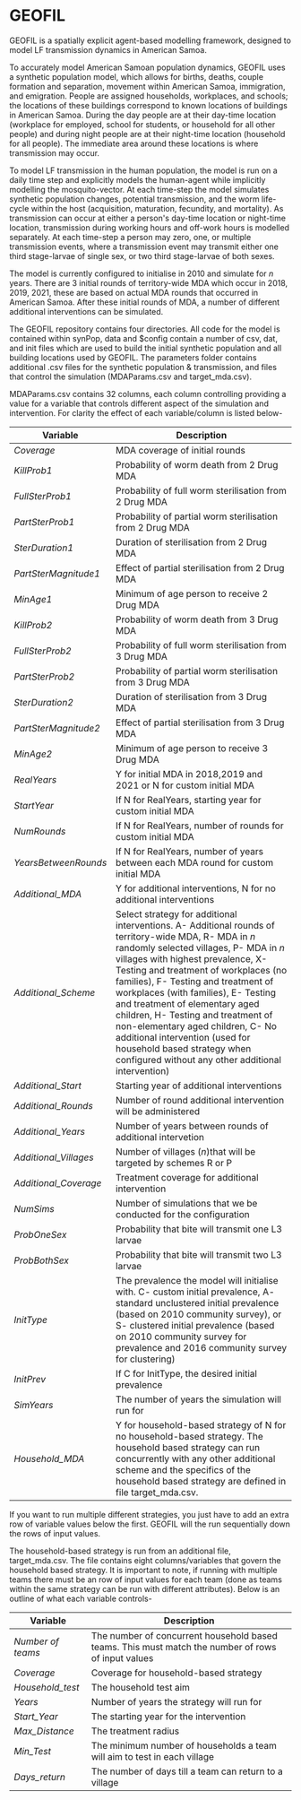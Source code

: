 # GEOFIL

GEOFIL is a spatially explicit agent-based modelling framework, designed to model LF transmission dynamics in American Samoa. 

To accurately model American Samoan population dynamics, GEOFIL uses a synthetic population model, which allows for births, deaths, couple formation and separation, movement within American Samoa, immigration, and emigration. People are assigned households, workplaces, and schools; the locations of these buildings correspond to known locations of buildings in American Samoa. During the day people are at their day-time location (workplace for employed, school for students, or household for all other people) and during night people are at their night-time location (household for all people). The immediate area around these locations is where transmission may occur. 

To model LF transmission in the human population, the model is run on a daily time step and explicitly models the human-agent while implicitly modelling the mosquito-vector. At each time-step the model simulates synthetic population changes, potential transmission, and the worm life-cycle within the host (acquisition, maturation, fecundity, and mortality). As transmission can occur at either a person's day-time location or night-time location, transmission during working hours and off-work hours is modelled separately. At each time-step a person may zero, one, or multiple transmission events, where a transmission event may transmit either one third stage-larvae of single sex, or two third stage-larvae of both sexes. 

The model is currently configured to initialise in 2010 and simulate for $n$ years. There are 3 initial rounds of territory-wide MDA which occur in 2018, 2019, 2021, these are based on actual MDA rounds that occurred in American Samoa. After these initial rounds of MDA, a number of different additional interventions can be simulated.

The GEOFIL repository contains four directories. All code for the model is contained within synPop, data and $config contain a number of csv, dat, and init files which are used to build the initial synthetic population and all building locations used by GEOFIL. The parameters folder contains additional .csv files for the synthetic population & transmission, and files that control the simulation (MDAParams.csv and target_mda.csv).

MDAParams.csv contains 32 columns, each column controlling providing a value for a variable that controls different aspect of the simulation and intervention. For clarity the effect of each variable/column is listed below-

| **Variable** | **Description** |
| --- | --- |
|*Coverage*| MDA coverage of initial rounds|
|*KillProb1*| Probability of worm death from 2 Drug MDA|
|*FullSterProb1*| Probability of full worm sterilisation from 2 Drug MDA|
|*PartSterProb1*| Probability of partial worm sterilisation from 2 Drug MDA|
|*SterDuration1*| Duration of sterilisation from 2 Drug MDA|
|*PartSterMagnitude1*| Effect of partial sterilisation from 2 Drug MDA|
|*MinAge1*| Minimum of age person to receive 2 Drug MDA|
|*KillProb2*| Probability of worm death from 3 Drug MDA|
|*FullSterProb2*| Probability of full worm sterilisation from 3 Drug MDA|
|*PartSterProb2*| Probability of partial worm sterilisation from 3 Drug MDA|
|*SterDuration2*| Duration of sterilisation from 3 Drug MDA|
|*PartSterMagnitude2*| Effect of partial sterilisation from 3 Drug MDA|
|*MinAge2*| Minimum of age person to receive 3 Drug MDA|
|*RealYears*| Y for initial MDA in 2018,2019 and 2021 or N for custom initial MDA|
|*StartYear*| If N for RealYears, starting year for custom initial MDA|
|*NumRounds*| If N for RealYears, number of rounds for custom initial MDA|
|*YearsBetweenRounds*| If N for RealYears, number of years between each MDA round for custom initial MDA|
|*Additional_MDA*| Y for additional interventions, N for no additional interventions|
|*Additional_Scheme*| Select strategy for additional interventions. A- Additional rounds of territory-wide MDA, R- MDA in *n* randomly selected villages, P- MDA in *n* villages with highest prevalence, X- Testing and treatment of workplaces  (no families), F- Testing and treatment of workplaces  (with families), E- Testing and treatment of elementary aged children, H- Testing and treatment of non-elementary aged children, C- No additional intervention (used for household based strategy when configured without any other additional intervention)|
|*Additional_Start*| Starting year of additional interventions |
|*Additional_Rounds*| Number of round additional intervention will be administered|
|*Additional_Years*| Number of years between rounds of additional intervetion|
|*Additional_Villages*| Number of villages (*n*)that will be targeted by schemes R or P |
|*Additional_Coverage*|Treatment coverage for additional intervention |
|*NumSims*| Number of simulations that we be conducted for the configuration  |
|*ProbOneSex*| Probability that bite will transmit one L3 larvae|
|*ProbBothSex*| Probability that bite will transmit two L3 larvae |
|*InitType*|The prevalence the model will initialise with.  C- custom initial prevalence, A- standard unclustered initial prevalence (based on 2010 community survey), or S- clustered initial prevalence (based on 2010 community survey for prevalence and 2016 community survey for clustering)|
|*InitPrev*| If C for InitType, the desired initial prevalence|
|*SimYears*|The number of years the simulation will run for |
|*Household_MDA*| Y for household-based strategy of N for no household-based strategy. The household based strategy can run concurrently with any other additional scheme and the specifics of the household based strategy are defined in file target_mda.csv.|

If you want to run multiple different strategies, you just have to add an extra row of variable values below the first. GEOFIL will the run sequentially down the rows of input values.


The household-based strategy is run from an additional file, target_mda.csv. The file contains eight columns/variables that govern the household based strategy. It is important to note, if running with multiple teams there must be an row of input values for each team (done as teams within the same strategy can be run with different attributes).  Below is an outline of what each variable controls-

| **Variable** | **Description** |
| --- | --- |
|*Number of teams*| The number of concurrent household based teams. This must match the number of rows of input values|
|*Coverage*| Coverage for household-based strategy|
|*Household_test*| The household test aim|
|*Years*| Number of years the strategy will run for|
|*Start_Year*| The starting year for the intervention|
|*Max_Distance*| The treatment radius|
|*Min_Test*| The minimum number of households a team will aim to test in each village|
|*Days_return*| The number of days till a team can return to a village|
			  
